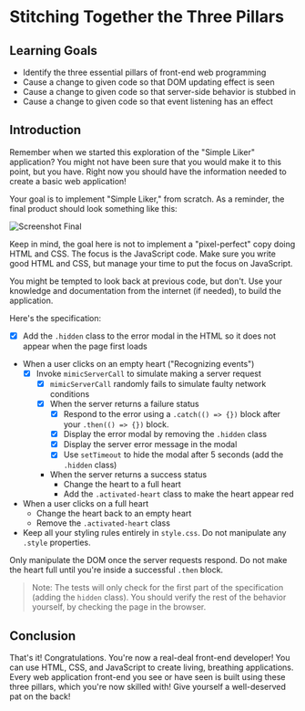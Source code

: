 # Stitching Together the Three Pillars

## Learning Goals

- Identify the three essential pillars of front-end web programming
- Cause a change to given code so that DOM updating effect is seen
- Cause a change to given code so that server-side behavior is stubbed in
- Cause a change to given code so that event listening has an effect

## Introduction

Remember when we started this exploration of the "Simple Liker" application?
You might not have been sure that you would make it to this point, but you
have. Right now you should have the information needed to create a basic web
application!

Your goal is to implement "Simple Liker," from scratch. As a reminder, the final product
should look something like this:

![Screenshot Final](https://curriculum-content.s3.amazonaws.com/fewpjs/fewpjs-build-the-example/finished_product_ss.png)

Keep in mind, the goal here is not to implement a "pixel-perfect" copy doing HTML and CSS. The
focus is the JavaScript code. Make sure you write good HTML and CSS, but manage your time to put
the focus on JavaScript.

You might be tempted to look back at previous code, but don't. Use your
knowledge and documentation from the internet (if needed), to build the
application.

Here's the specification:

- [x] Add the `.hidden` class to the error modal in the HTML so it
  does not appear when the page first loads
* When a user clicks on an empty heart ("Recognizing events")
  - [x] Invoke `mimicServerCall` to simulate making a server request
    - [x] `mimicServerCall` randomly fails to simulate faulty network conditions
    - [x] When the server returns a failure status
      - [x] Respond to the error using a `.catch(() => {})` block after your
        `.then(() => {})` block.
      - [x] Display the error modal by removing the `.hidden` class
      - [x] Display the server error message in the modal
      - [x] Use `setTimeout` to hide the modal after 5 seconds (add the `.hidden` class)
    * When the server returns a success status
      * Change the heart to a full heart
      * Add the `.activated-heart` class to make the heart appear red
* When a user clicks on a full heart
  * Change the heart back to an empty heart
  * Remove the `.activated-heart` class
* Keep all your styling rules entirely in `style.css`. Do not manipulate any `.style` properties.

Only manipulate the DOM once the server requests respond. Do not make the
heart full until you're inside a successful `.then` block.

> Note: The tests will only check for the first part of the specification (adding the `hidden` class). You should verify the rest of the behavior yourself, by checking the page in the browser.

## Conclusion

That's it! Congratulations. You're now a real-deal front-end developer! You can use
HTML, CSS, and JavaScript to create living, breathing applications. Every web application
front-end you see or have seen is built using these three pillars, which you're
now skilled with! Give yourself a well-deserved pat on the back!

[fetch]: https://developer.mozilla.org/en-US/docs/Web/API/Fetch_API/Using_Fetch
